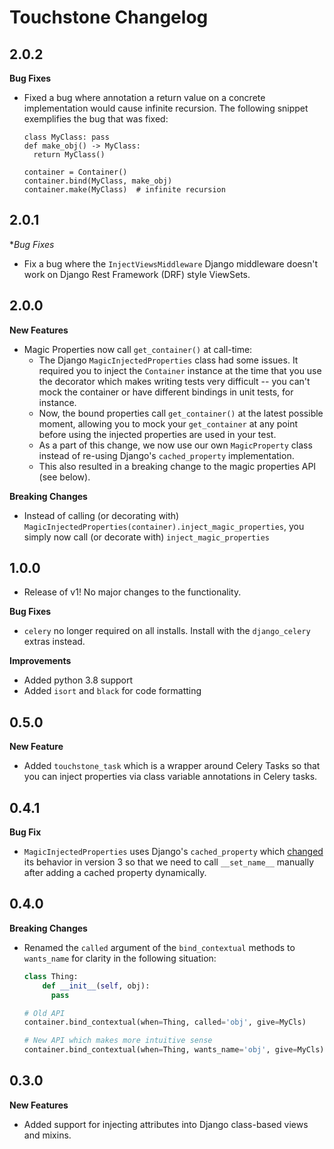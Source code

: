 # Touchstone Changelog

## 2.0.2
**Bug Fixes**
* Fixed a bug where annotation a return value on a concrete implementation would 
  cause infinite recursion. The following snippet exemplifies the bug that was fixed:
  ```
  class MyClass: pass
  def make_obj() -> MyClass:
    return MyClass()
    
  container = Container()
  container.bind(MyClass, make_obj)
  container.make(MyClass)  # infinite recursion
  ```

## 2.0.1
**Bug Fixes*
* Fix a bug where the `InjectViewsMiddleware` Django middleware doesn't work
  on Django Rest Framework (DRF) style ViewSets.

## 2.0.0
**New Features**
* Magic Properties now call `get_container()` at call-time:
  * The Django `MagicInjectedProperties` class had some issues. It required you to
    inject the `Container` instance at the time that you use the decorator which makes
    writing tests very difficult -- you can't mock the container or have different
    bindings in unit tests, for instance. 
  * Now, the bound properties call `get_container()` at the latest possible moment,
    allowing you to mock your `get_container` at any point before using the 
    injected properties are used in your test.
  * As a part of this change, we now use our own `MagicProperty` class instead
    of re-using Django's `cached_property` implementation.
  * This also resulted in a breaking change to the magic properties API (see below).
    
**Breaking Changes**
* Instead of calling (or decorating with) 
  `MagicInjectedProperties(container).inject_magic_properties`,
  you simply now call (or decorate with) `inject_magic_properties`

## 1.0.0
* Release of v1! No major changes to the functionality.

**Bug Fixes**
* `celery` no longer required on all installs. Install with the `django_celery` extras instead.

**Improvements**
* Added python 3.8 support
* Added `isort` and `black` for code formatting

## 0.5.0
**New Feature**
* Added `touchstone_task` which is a wrapper around Celery Tasks so that you can inject
properties via class variable annotations in Celery tasks.

## 0.4.1
**Bug Fix**
* `MagicInjectedProperties` uses Django's `cached_property` which [changed](https://github.com/django/django/commit/06076999026091cf007d8ea69146340a361259f8#diff-31c53995d28395e13d586859808522f6) 
its behavior in version 3 so that we need to call `__set_name__` manually after adding a cached property dynamically. 

## 0.4.0
**Breaking Changes**
* Renamed the `called` argument of the `bind_contextual` methods to `wants_name`
  for clarity in the following situation:
  ```python
  class Thing:
      def __init__(self, obj):
        pass

  # Old API
  container.bind_contextual(when=Thing, called='obj', give=MyCls)

  # New API which makes more intuitive sense
  container.bind_contextual(when=Thing, wants_name='obj', give=MyCls)
  ```

## 0.3.0
**New Features**
* Added support for injecting attributes into Django class-based views and mixins.
